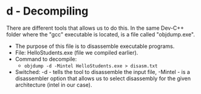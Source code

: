 # d - Decompiling

There are different tools that allows us to do this. In the same Dev-C++ folder where the "gcc" executable is located, is a file called "objdump.exe".

* The purpose of this file is to disassemble executable programs.
* File: HelloStudents.exe (file we compiled earlier).
* Command to decompile:
  * `objdump -d -Mintel HelloStudents.exe > disasm.txt` &#x20;
* Switched: -d - tells the tool to disassemble the input file, -Mintel - is a disassembler option that allows us to select disassembly for the given architecture (intel in our case).
